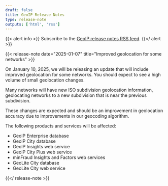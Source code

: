 ```yaml
---
draft: false
title: GeoIP Release Notes
type: release-note
outputs: ['html', 'rss']
---
```


{{< alert info >}}
Subscribe to the [GeoIP release notes RSS feed](/geoip/release-notes/rss.xml).
{{</ alert >}}

{{< release-note date="2025-01-07" title="Improved geolocation for some networks" >}}

On January 10, 2025, we will be releasing an update that will include improved geolocation for some networks. You should expect to see a high volume of small geolocation changes.

Many networks will have new ISO subdivision geolocation information, geolocating networks to a new subdivision that is near the previous subdivision.

These changes are expected and should be an improvement in geolocation accuracy due to improvements in our geocoding algorithm.

The following products and services will be affected:

- GeoIP Enterprise database
- GeoIP City database
- GeoIP Insights web service
- GeoIP City Plus web service
- minFraud Insights and Factors web services
- GeoLite City database
- GeoLite City web service

{{</ release-note >}}
